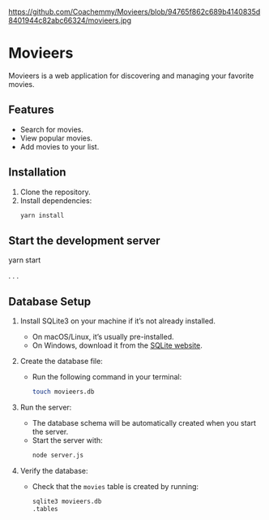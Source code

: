 https://github.com/Coachemmy/Movieers/blob/94765f862c689b4140835d8401944c82abc66324/movieers.jpg

# Movieers

Movieers is a web application for discovering and managing your favorite movies.

## Features

- Search for movies.
- View popular movies.
- Add movies to your list.

## Installation

1. Clone the repository.
2. Install dependencies:
   ```bash
   yarn install

## Start the development server
yarn start

.
.
.

## Database Setup

1. Install SQLite3 on your machine if it’s not already installed.
   - On macOS/Linux, it’s usually pre-installed.
   - On Windows, download it from the [SQLite website](https://sqlite.org/download.html).

2. Create the database file:
   - Run the following command in your terminal:
     ```bash
     touch movieers.db
     ```

3. Run the server:
   - The database schema will be automatically created when you start the server.
   - Start the server with:
     ```bash
     node server.js
     ```

4. Verify the database:
   - Check that the `movies` table is created by running:
     ```bash
     sqlite3 movieers.db
     .tables
     ```
